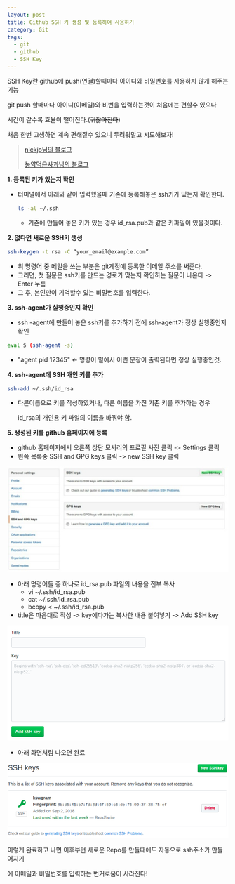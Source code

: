 ```yaml
---
layout: post
title: Github SSH 키 생성 및 등록하여 사용하기
category: Git
tags:
  - git
  - github
  - SSH Key
---
```




SSH Key란 github에 push(연결)할때마다 아이디와 비밀번호를 사용하지 않게 해주는 기능

git push 할때마다 아이디(이메일)와 비번을 입력하는것이 처음에는 편할수 있으나

시간이 갈수록 효율이 떨어진다.(~~귀찮아진다~~)

처음 한번 고생하면 계속 편해질수 있으니 두려워말고 시도해보자!



> [nickjo님의 블로그](http://nickjoit.tistory.com/94)
>
> [농약먹은사과님의 블로그](http://jibak.tistory.com/9)



**1. 등록된 키가 있는지 확인**

- 터미널에서 아래와 같이 입력했을때 기존에 등록해놓은 ssh키가 있는지 확인한다.

  ```bash
  ls -al ~/.ssh
  ```

  - 기존에 만들어 놓은 키가 있는 경우 id_rsa.pub과 같은 키파일이 있을것이다.

**2. 없다면 새로운 SSH키 생성**

```bash
ssh-keygen -t rsa -C “your_email@example.com”
```

- 위 명령어 중 메일을 쓰는 부분은 git계정에 등록한 이메일 주소를 써준다.
- 그러면, 첫 질문은 ssh키를 만드는 경로가 맞는지 확인하는 질문이 나온다 -> Enter 누름
- 그 후, 본인만이 기억할수 있는 비밀번호를 입력한다.

**3. ssh-agent가 실행중인지 확인**

- ssh -agent에 만들어 놓은 ssh키를 추가하기 전에 ssh-agent가 정상 실행중인지 확인

```bash
eval $ (ssh-agent -s)
```

- "agent pid 12345" <- 명령어 밑에서 이런 문장이 출력된다면 정상 실행중인것.

**4. ssh-agent에 SSH 개인 키를 추가**

```bash
ssh-add ~/.ssh/id_rsa
```

- 다른이름으로 키를 작성하였거나, 다른 이름을 가진 기존 키를 추가하는 경우

  id_rsa의 개인용 키 파일의 이름을 바꿔야 함.

**5. 생성된 키를 github 홈페이지에 등록**

- github 홈페이지에서 오른쪽 상단 모서리의 프로필 사진 클릭 -> Settings 클릭
- 왼쪽 목록중 SSH and GPG keys 클릭 -> new SSH key 클릭

![ssh-key1](/assets/git/ssh-key1.png)

- 아래 명령어들 중 하나로 id_rsa.pub 파일의 내용을 전부 복사
  - vi ~/.ssh/id_rsa.pub
  - cat ~/.ssh/id_rsa.pub
  - bcopy < ~/.ssh/id_rsa.pub
- title은 마음대로 작성 -> key에다가는 복사한 내용 붙여넣기 -> Add SSH key

![ssh-key2](/assets/git/ssh-key2.png)

- 아래 화면처럼 나오면 완료

![ssh-key3](/assets/git/ssh-key3.png)



이렇게 완료하고 나면 이후부턴 새로운 Repo를 만들때에도 자동으로 ssh주소가 만들어지기

에 이메일과 비밀번호를 입력하는 번거로움이 사라진다!
